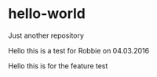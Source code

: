 # hello-world
Just another repository



Hello this is a test for Robbie on 04.03.2016





Hello this is for the feature test
